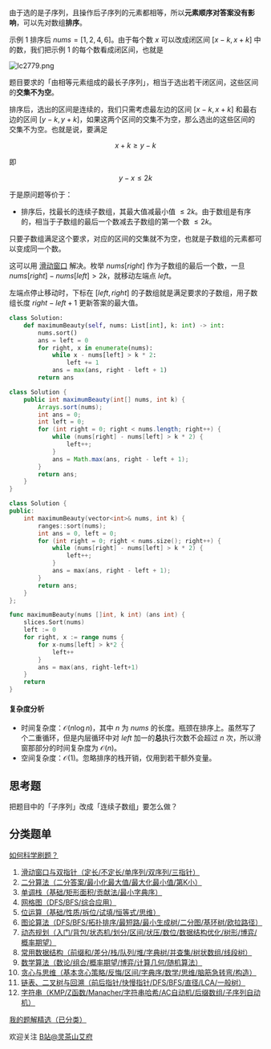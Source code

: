 由于选的是子序列，且操作后子序列的元素都相等，所以**元素顺序对答案没有影响**，可以先对数组**排序**。

示例 1 排序后 $\textit{nums}=[1,2,4,6]$。由于每个数 $x$ 可以改成闭区间 $[x-k,x+k]$ 中的数，我们把示例 1 的每个数看成闭区间，也就是

![lc2779.png](https://pic.leetcode.cn/1718412275-eYvnMI-lc2779.png)

题目要求的「由相等元素组成的最长子序列」，相当于选出若干闭区间，这些区间的**交集不为空**。

排序后，选出的区间是连续的，我们只需考虑最左边的区间 $[x-k,x+k]$ 和最右边的区间 $[y-k,y+k]$，如果这两个区间的交集不为空，那么选出的这些区间的交集不为空。也就是说，要满足

$$
x+k\ge y-k
$$

即

$$
y-x \le 2k
$$

于是原问题等价于：

- 排序后，找最长的连续子数组，其最大值减最小值 $\le 2k$。由于数组是有序的，相当于子数组的最后一个数减去子数组的第一个数 $\le 2k$。

只要子数组满足这个要求，对应的区间的交集就不为空，也就是子数组的元素都可以变成同一个数。

这可以用 [滑动窗口](https://www.bilibili.com/video/BV1hd4y1r7Gq/) 解决。枚举 $\textit{nums}[\textit{right}]$ 作为子数组的最后一个数，一旦 $\textit{nums}[\textit{right}]-\textit{nums}[\textit{left}]>2k$，就移动左端点 $\textit{left}$。

左端点停止移动时，下标在 $[\textit{left},\textit{right}]$ 的子数组就是满足要求的子数组，用子数组长度 $\textit{right}-\textit{left}+1$ 更新答案的最大值。

```py [sol-Python3]
class Solution:
    def maximumBeauty(self, nums: List[int], k: int) -> int:
        nums.sort()
        ans = left = 0
        for right, x in enumerate(nums):
            while x - nums[left] > k * 2:
                left += 1
            ans = max(ans, right - left + 1)
        return ans
```

```java [sol-Java]
class Solution {
    public int maximumBeauty(int[] nums, int k) {
        Arrays.sort(nums);
        int ans = 0;
        int left = 0;
        for (int right = 0; right < nums.length; right++) {
            while (nums[right] - nums[left] > k * 2) {
                left++;
            }
            ans = Math.max(ans, right - left + 1);
        }
        return ans;
    }
}
```

```cpp [sol-C++]
class Solution {
public:
    int maximumBeauty(vector<int>& nums, int k) {
        ranges::sort(nums);
        int ans = 0, left = 0;
        for (int right = 0; right < nums.size(); right++) {
            while (nums[right] - nums[left] > k * 2) {
                left++;
            }
            ans = max(ans, right - left + 1);
        }
        return ans;
    }
};
```

```go [sol-Go]
func maximumBeauty(nums []int, k int) (ans int) {
	slices.Sort(nums)
	left := 0
	for right, x := range nums {
		for x-nums[left] > k*2 {
			left++
		}
		ans = max(ans, right-left+1)
	}
	return
}
```

#### 复杂度分析

- 时间复杂度：$\mathcal{O}(n\log n)$，其中 $n$ 为 $\textit{nums}$ 的长度。瓶颈在排序上。虽然写了个二重循环，但是内层循环中对 $\textit{left}$ 加一的**总**执行次数不会超过 $n$ 次，所以滑窗那部分的时间复杂度为 $\mathcal{O}(n)$。
- 空间复杂度：$\mathcal{O}(1)$。忽略排序的栈开销，仅用到若干额外变量。

## 思考题

把题目中的「子序列」改成「连续子数组」要怎么做？

## 分类题单

[如何科学刷题？](https://leetcode.cn/circle/discuss/RvFUtj/)

1. [滑动窗口与双指针（定长/不定长/单序列/双序列/三指针）](https://leetcode.cn/circle/discuss/0viNMK/)
2. [二分算法（二分答案/最小化最大值/最大化最小值/第K小）](https://leetcode.cn/circle/discuss/SqopEo/)
3. [单调栈（基础/矩形面积/贡献法/最小字典序）](https://leetcode.cn/circle/discuss/9oZFK9/)
4. [网格图（DFS/BFS/综合应用）](https://leetcode.cn/circle/discuss/YiXPXW/)
5. [位运算（基础/性质/拆位/试填/恒等式/思维）](https://leetcode.cn/circle/discuss/dHn9Vk/)
6. [图论算法（DFS/BFS/拓扑排序/最短路/最小生成树/二分图/基环树/欧拉路径）](https://leetcode.cn/circle/discuss/01LUak/)
7. [动态规划（入门/背包/状态机/划分/区间/状压/数位/数据结构优化/树形/博弈/概率期望）](https://leetcode.cn/circle/discuss/tXLS3i/)
8. [常用数据结构（前缀和/差分/栈/队列/堆/字典树/并查集/树状数组/线段树）](https://leetcode.cn/circle/discuss/mOr1u6/)
9. [数学算法（数论/组合/概率期望/博弈/计算几何/随机算法）](https://leetcode.cn/circle/discuss/IYT3ss/)
10. [贪心与思维（基本贪心策略/反悔/区间/字典序/数学/思维/脑筋急转弯/构造）](https://leetcode.cn/circle/discuss/g6KTKL/)
11. [链表、二叉树与回溯（前后指针/快慢指针/DFS/BFS/直径/LCA/一般树）](https://leetcode.cn/circle/discuss/K0n2gO/)
12. [字符串（KMP/Z函数/Manacher/字符串哈希/AC自动机/后缀数组/子序列自动机）](https://leetcode.cn/circle/discuss/SJFwQI/)

[我的题解精选（已分类）](https://github.com/EndlessCheng/codeforces-go/blob/master/leetcode/SOLUTIONS.md)

欢迎关注 [B站@灵茶山艾府](https://space.bilibili.com/206214)
